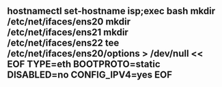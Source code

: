 hostnamectl set-hostname isp;exec bash
mkdir /etc/net/ifaces/ens20
mkdir /etc/net/ifaces/ens21
mkdir /etc/net/ifaces/ens22
tee /etc/net/ifaces/ens20/options > /dev/null << EOF TYPE=eth BOOTPROTO=static DISABLED=no CONFIG_IPV4=yes EOF
---
